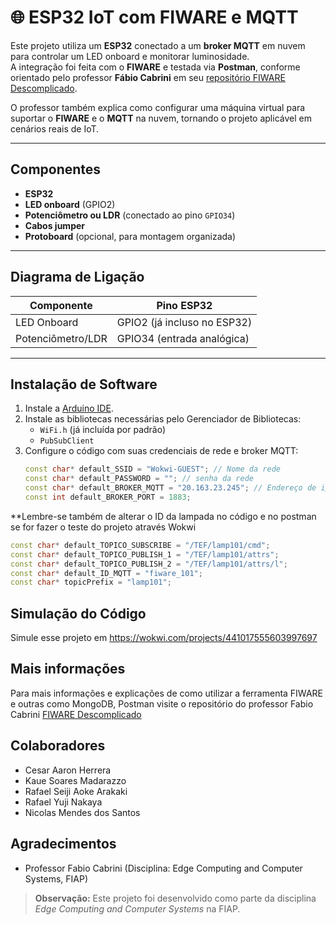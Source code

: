 # 🌐 ESP32 IoT com FIWARE e MQTT

Este projeto utiliza um **ESP32** conectado a um **broker MQTT** em nuvem para controlar um LED onboard e monitorar luminosidade.  
A integração foi feita com o **FIWARE** e testada via **Postman**, conforme orientado pelo professor **Fábio Cabrini** em seu [repositório FIWARE Descomplicado](https://github.com/fabiocabrini/fiware).  

O professor também explica como configurar uma máquina virtual para suportar o **FIWARE** e o **MQTT** na nuvem, tornando o projeto aplicável em cenários reais de IoT.

---

## Componentes

- **ESP32**
- **LED onboard** (GPIO2)
- **Potenciômetro ou LDR** (conectado ao pino `GPIO34`)
- **Cabos jumper**
- **Protoboard** (opcional, para montagem organizada)

---

## Diagrama de Ligação

| Componente | Pino ESP32 |
|------------|------------|
| LED Onboard | GPIO2 (já incluso no ESP32) |
| Potenciômetro/LDR | GPIO34 (entrada analógica) |

---

## Instalação de Software

1. Instale a [Arduino IDE](https://www.arduino.cc/en/software).
2. Instale as bibliotecas necessárias pelo Gerenciador de Bibliotecas:
   - `WiFi.h` (já incluída por padrão)
   - `PubSubClient`
3. Configure o código com suas credenciais de rede e broker MQTT:
   ```cpp
   const char* default_SSID = "Wokwi-GUEST"; // Nome da rede
   const char* default_PASSWORD = ""; // senha da rede
   const char* default_BROKER_MQTT = "20.163.23.245"; // Endereço de ip da VM
   const int default_BROKER_PORT = 1883;


**Lembre-se também de alterar o ID da lampada no código e no postman se for fazer o teste do projeto através Wokwi 
   ```cpp
   const char* default_TOPICO_SUBSCRIBE = "/TEF/lamp101/cmd";   
   const char* default_TOPICO_PUBLISH_1 = "/TEF/lamp101/attrs"; 
   const char* default_TOPICO_PUBLISH_2 = "/TEF/lamp101/attrs/l"; 
   const char* default_ID_MQTT = "fiware_101";       
   const char* topicPrefix = "lamp101";
   ```

## Simulação do Código
Simule esse projeto em https://wokwi.com/projects/441017555603997697

## Mais informações 
Para mais informações e explicações de como utilizar a ferramenta FIWARE e outras como MongoDB, Postman visite o repositório do professor Fabio Cabrini [FIWARE Descomplicado](https://github.com/fabiocabrini/fiware)

## Colaboradores

- Cesar Aaron Herrera
- Kaue Soares Madarazzo
- Rafael Seiji Aoke Arakaki
- Rafael Yuji Nakaya
- Nicolas Mendes dos Santos

## Agradecimentos

- Professor Fabio Cabrini (Disciplina: Edge Computing and Computer Systems, FIAP)
  

> **Observação:** Este projeto foi desenvolvido como parte da disciplina *Edge Computing and Computer Systems* na FIAP.
